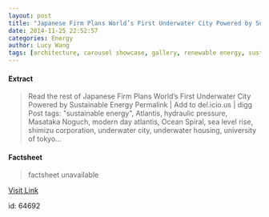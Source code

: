 ```yaml
---
layout: post
title: "Japanese Firm Plans World’s First Underwater City Powered by Sustainable Energy"
date: 2014-11-25 22:52:57
categories: Energy
author: Lucy Wang
tags: [architecture, carousel showcase, gallery, renewable energy, sustainable energy, atlantis, hydraulic pressure, masataka noguch, modern day atlantis, ocean spiral, sea level rise, shimizu corporation, underwater city, underwater housing, university of tokyo]
---
```



#### Extract
>Read the rest of Japanese Firm Plans World&#8217;s First Underwater City Powered by Sustainable Energy Permalink | Add to del.icio.us | digg Post tags: "sustainable energy", Atlantis, hydraulic pressure, Masataka Noguch, modern day atlantis, Ocean Spiral, sea level rise, shimizu corporation, underwater city, underwater housing, university of tokyo...

#### Factsheet
>factsheet unavailable

[Visit Link](http://inhabitat.com/japanese-firm-plans-worlds-first-underwater-city-powered-by-sustainable-energy/)

id:   64692
